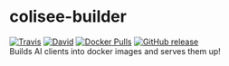 # colisee-builder  
[![Travis](https://img.shields.io/travis/siggame/colisee-builder.svg?style=flat-square)](https://travis-ci.org/siggame/colisee-builder) [![David](https://img.shields.io/david/siggame/colisee-builder.svg?style=flat-square)]() [![Docker Pulls](https://img.shields.io/docker/pulls/siggame/colisee-builder.svg?style=flat-square)](https://hub.docker.com/r/siggame/colisee-builder/) [![GitHub release](https://img.shields.io/github/release/siggame/colisee-builder.svg?style=flat-square)](https://github.com/siggame/colisee-template/releases)  
Builds AI clients into docker images and serves them up!
